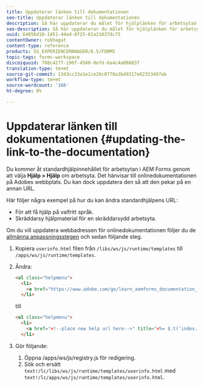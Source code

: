 ```yaml
---
title: Uppdaterar länken till dokumentationen
seo-title: Uppdaterar länken till dokumentationen
description: Så här uppdaterar du målet för hjälplänken för arbetsytan i AEM Forms så att den pekar på den anpassade dokumentationslänken.
seo-description: Så här uppdaterar du målet för hjälplänken för arbetsytan i AEM Forms så att den pekar på den anpassade dokumentationslänken.
uuid: 64056d10-1451-44ed-8f25-81a21037dc75
contentOwner: robhagat
content-type: reference
products: SG_EXPERIENCEMANAGER/6.5/FORMS
topic-tags: forms-workspace
discoiquuid: 788c427f-190f-4580-9efd-6a4c4a008837
translation-type: tm+mt
source-git-commit: 1343cc33a1e1ce26c0770a3b49317e82353497ab
workflow-type: tm+mt
source-wordcount: '166'
ht-degree: 0%

---
```



# Uppdaterar länken till dokumentationen {#updating-the-link-to-the-documentation}

Du kommer åt standardhjälpinnehållet för arbetsytan i AEM Forms genom att välja **Hjälp > Hjälp** om arbetsyta. Det hänvisar till onlinedokumentationen på Adobes webbplats. Du kan dock uppdatera den så att den pekar på en annan URL.

Här följer några exempel på hur du kan ändra standardhjälpens URL:

* För att få hjälp på valfritt språk.
* Skräddarsy hjälpmaterial för en skräddarsydd arbetsyta.

Om du vill uppdatera webbadressen för onlinedokumentationen följer du de [allmänna anpassningsstegen](/help/forms/using/generic-steps-html-workspace-customization.md) och sedan följande steg.

1. Kopiera `userinfo.html` filen från `/libs/ws/js/runtime/templates` till `/apps/ws/js/runtime/templates`.
1. Ändra:

   ```html
   <ul class="helpmenu">
     <li>
       <a href="https://www.adobe.com/go/learn_aemforms_documentation_63" title="<%= $.t('index.header.dropdown.WorkspaceHelp')%>" target="_blank"><%= $.t('index.header.dropdown.WorkspaceHelp')%></a>
     </li>
   ```

   till

   ```html
   <ul class="helpmenu">
     <li>
       <a href="<!--place new help url here-->" title="<%= $.t('index.header.dropdown.WorkspaceHelp')%>" target="_blank"><%= $.t('index.header.dropdown.WorkspaceHelp')%></a>
     </li>
   ```

1. Gör följande:

   1. Öppna /apps/ws/js/registry.js för redigering.
   1. Sök och ersätt `text!/lc/libs/ws/js/runtime/templates/userinfo.html` med `text!/lc/apps/ws/js/runtime/templates/userinfo.html`.
